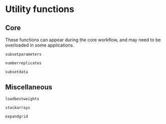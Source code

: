 # Utility functions


## Core

These functions can appear during the core workflow, and may need to be
overloaded in some applications.

```@docs
subsetparameters

numberreplicates

subsetdata
```


## Miscellaneous

```@docs
loadbestweights

stackarrays

expandgrid
```
